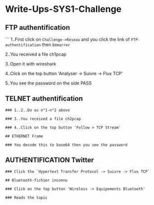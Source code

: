 # Write-Ups-SYS1-Challenge

## FTP authentification

``` 1..First click on `Challenge->Réseau` and you click the link of `FTP-authentification` then `Démarrer`


2..You received a file ch1pcap

3..Open it with wireshark

4..Click on the top button 'Analyser -> Suivre -> Flux TCP'

 5..You see the password on the side PASS

## TELNET authentification
```
### 1..2..Do as n°1-n°2 above

### 3..You received a file ch2pcap

### 4..Click on the top button 'Follow > TCP Stream'

## ETHERNET Frame

### You decode this to base64 then you see the password
```
## AUTHENTIFICATION Twitter
```
### Click the `Hypertext Transfer Protocol -> Suivre -> Flux TCP`

## Bluetooth-fichier inconnu

### Click on the top button 'Wireless -> Equipements Bluetooth'

### Reads the topic
```

